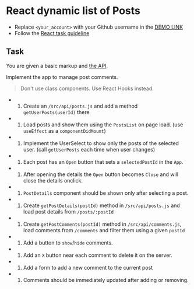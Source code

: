 # React dynamic list of Posts
- Replace `<your_account>` with your Github username in the
  [DEMO LINK](https://EVolokhin.github.io/react_dynamic-list-of-posts/)
- Follow the [React task guideline](https://github.com/mate-academy/react_task-guideline#react-tasks-guideline)

## Task
You are given a basic markup and [the API](https://mate-academy.github.io/fe-students-api/).

Implement the app to manage post comments.

> Don't use class components. Use React Hooks instead.

+ 1. Create an `/src/api/posts.js` and add a method `getUserPosts(userId)` there
+ 1. Load posts and show them using the `PostsList` on page load. (use `useEffect` as a `componentDidMount`)
+ 1. Implement the UserSelect to show only the posts of the selected user. (call `getUserPosts` each time when user changes)
+ 1. Each post has an `Open` button that sets a `selectedPostId` in the `App`.
+ 1. After opening the details the `Open` button becomes `Close` and will close the details onclick.
+ 1. `PostDetails` component should be shown only after selecting a post.
+ 1. Create `getPostDetails(postId)` method in `/src/api/posts.js` and load post details from `/posts/:postId`
+ 1. Create `getPostComments(postId)` method in `/src/api/comments.js`, load comments from `/comments` and filter them using a given `postId`
+ 1. Add a button to `show`/`hide` comments.
+ 1. Add an `X` button near each comment to delete it on the server.
+ 1. Add a form to add a new comment to the current post
+ 1. Comments should be immediately updated after adding or removing.

